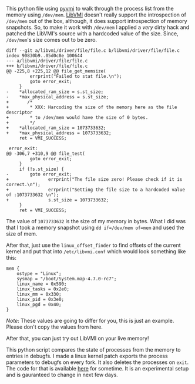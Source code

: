 This python file using [pyvmi][1] to walk through the process list from the
memory using `/dev/mem`. [LibVMI][2] doesn't really support the introspection of
`/dev/mem` out of the box, although, it does support introspection of memory
snapshots. So, to make it work with `/dev/mem` I applied a *very* dirty hack and
patched the LibVMI's source with a hardcoded value of the size. Since,
`/dev/mem`'s size comes out to be zero.

```
diff --git a/libvmi/driver/file/file.c b/libvmi/driver/file/file.c
index 90830b9..05d0c8e 100644
--- a/libvmi/driver/file/file.c
+++ b/libvmi/driver/file/file.c
@@ -225,8 +225,12 @@ file_get_memsize(
         errprint("Failed to stat file.\n");
         goto error_exit;
     }
-    *allocated_ram_size = s.st_size;
-    *max_physical_address = s.st_size;
+       /*
+        * XXX: Harcoding the size of the memory here as the file descriptor
+        * to /dev/mem would have the size of 0 bytes.
+        */
+    *allocated_ram_size = 1073733632;
+    *max_physical_address = 1073733632;
     ret = VMI_SUCCESS;

 error_exit:
@@ -306,7 +310,9 @@ file_test(
         goto error_exit;
     }
     if (!s.st_size) {
-        goto error_exit;
+               errprint("The file size zero! Please check if it is correct.\n");
+               errprint("Setting the file size to a hardcoded value of :1073733632 \n");
+               s.st_size = 1073733632;
     }
     ret = VMI_SUCCESS;

```

The value of `1073733632` is the size of my memory in bytes. What I did was that
I took a memory snapshot using `dd if=/dev/mem of=mem` and used the size of mem.

After that, just use the `linux_offset_finder` to find offsets of the current
kernel and put that into `/etc/libvmi.conf` which would look something like
this:

```
mem {
    ostype = "Linux";
    sysmap = "/boot/System.map-4.7.0-rc7";
    linux_name = 0x590;
    linux_tasks = 0x2e0;
    linux_mm = 0x330;
    linux_pid = 0x3e0;
    linux_pgd = 0x40;
}
```
_Note_: These values are going to differ for you, this is just an
example. Please don't copy the values from here.

After that, you can just try out LibVMI on your live memory!

This python script compares the state of processes from the memory to entries in
debugfs. I made a linux kernel patch exports the process parameters to debugfs
on every fork. It also deletes the processes on `exit`. The code for that is
available [here][3] for sometime. It is an experimental setup and is gauranteed
to change in next few days.

[1]: https://github.com/libvmi/libvmi
[2]: https://github.com/libvmi/libvmi/tree/master/tools/pyvmi
[3]: https://github.com/maxking/linux/tree/dev/
